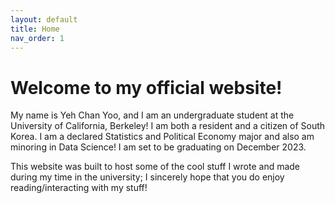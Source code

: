 ```yaml
---
layout: default
title: Home
nav_order: 1
---
```


# Welcome to my official website!

My name is Yeh Chan Yoo, and I am an undergraduate student at the University of California, Berkeley! I am both a resident and a citizen of South Korea. I am a declared Statistics and Political Economy major and also am minoring in Data Science! I am set to be graduating on December 2023.

This website was built to host some of the cool stuff I wrote and made during my time in the university; I sincerely hope that you do enjoy reading/interacting with my stuff!
